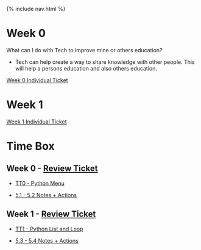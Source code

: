 {% include nav.html %}

# Week 0

What can I do with Tech to improve mine or others education?
- Tech can help create a way to share knowledge with other people. This will help a persons education and also others education.

[Week 0 Individual Ticket](https://github.com/aaditgupta21/csp-notes/issues/2)

# Week 1

[Week 1 Individual Ticket](https://github.com/aaditgupta21/csp-notes/issues/3)

# Time Box

## Week 0 - [Review Ticket](https://github.com/aaditgupta21/csp-notes/issues/2)

- [TT0 - Python Menu](https://replit.com/@aaditgupta21/csp-notes#main.py) 

- [5.1 - 5.2 Notes + Actions](https://aaditgupta21.github.io/csp-notes/prep/5.1-5.2)

## Week 1 - [Review Ticket](https://github.com/aaditgupta21/csp-notes/issues/3)

- [TT1 - Python List and Loop](https://replit.com/@aaditgupta21/csp-notes#week1/infodb.py) 

- [5.3 - 5.4 Notes + Actions](https://aaditgupta21.github.io/csp-notes/prep/5.3-5.4)
